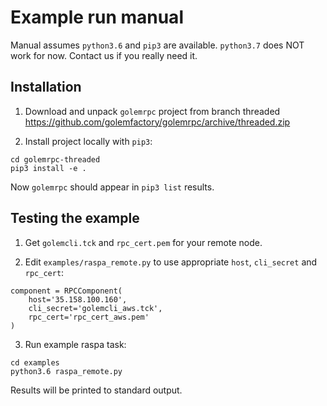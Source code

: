 # Example run manual

Manual assumes `python3.6` and `pip3` are available. `python3.7` does NOT work for now. Contact us if you really need it. 

## Installation 


1. Download and unpack `golemrpc` project from branch threaded https://github.com/golemfactory/golemrpc/archive/threaded.zip

2. Install project locally with `pip3`:

```shell
cd golemrpc-threaded
pip3 install -e .
```

Now `golemrpc` should appear in `pip3 list` results.

## Testing the example

1. Get `golemcli.tck` and `rpc_cert.pem` for your remote node.

2. Edit `examples/raspa_remote.py` to use appropriate `host`, `cli_secret` and `rpc_cert`:

```
component = RPCComponent(
    host='35.158.100.160',
    cli_secret='golemcli_aws.tck',
    rpc_cert='rpc_cert_aws.pem'
)
```

3. Run example raspa task:

```shell
cd examples
python3.6 raspa_remote.py
```

Results will be printed to standard output. 


